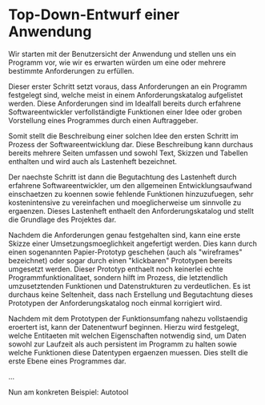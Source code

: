 Top-Down-Entwurf einer Anwendung
================================

Wir starten mit der Benutzersicht der Anwendung und stellen uns ein Programm
vor, wie wir es erwarten würden um eine oder mehrere bestimmte Anforderungen
zu erfüllen.

Dieser erster Schritt setzt voraus, dass Anforderungen an ein Programm
festgelegt sind, welche meist in einem Anforderungskatalog aufgelistet werden.
Diese Anforderungen sind im Idealfall bereits durch erfahrene
Softwareentwickler verfollständigte Funktionen einer Idee oder groben
Vorstellung eines Programmes durch einen Auftraggeber.

Somit stellt die Beschreibung einer solchen Idee den ersten Schritt im Prozess
der Softwareentwicklung dar. Diese Beschreibung kann durchaus bereits mehrere
Seiten umfassen und sowohl Text, Skizzen und Tabellen enthalten und wird auch
als Lastenheft bezeichnet.

Der naechste Schritt ist dann die Begutachtung des Lastenheft durch erfahrene
Softwareentwickler, um den allgemeinen Entwicklungsaufwand einschaetzen zu
koennen sowie fehlende Funktionen hinzuzufuegen, sehr kostenintensive zu
vereinfachen und moeglicherweise um sinnvolle zu ergaenzen. Dieses Lastenheft
enthaelt den Anforderungskatalog und stellt die Grundlage des Projektes dar.

Nachdem die Anforderungen genau festgehalten sind, kann eine erste Skizze einer
Umsetzungsmoeglichkeit angefertigt werden. Dies kann durch einen sogenannten
Papier-Prototyp geschehen (auch als "wireframes" bezeichnet) oder sogar durch
einen "klickbaren" Prototypen bereits umgesetzt werden. Dieser Prototyp
enthaelt noch keinerlei echte Programmfunktionalitaet, sondern hilft im
Prozess, die letztendlich umzusetztenden Funktionen und Datenstrukturen zu
verdeutlichen. Es ist durchaus keine Seltenheit, dass nach Erstellung und
Begutachtung dieses Prototypen der Anforderungskatalog noch einmal korrigiert
wird.

Nachdem mit dem Prototypen der Funktionsumfang nahezu vollstaendig eroertert
ist, kann der Datenentwurf beginnen. Hierzu wird festgelegt, welche Entitaeten
mit welchen Eigenschaften notwendig sind, um Daten sowohl zur Laufzeit als auch
persistent im Programm zu halten sowie welche Funktionen diese Datentypen
ergaenzen muessen. Dies stellt die erste Ebene eines Programmes dar.

...

Nun am konkreten Beispiel: Autotool
